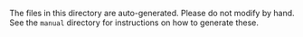 The files in this directory are auto-generated.  Please do not modify
by hand.  See the `manual` directory for instructions on how to generate these.
